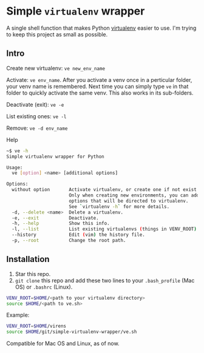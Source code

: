 # Simple `virtualenv` wrapper

A single shell function that makes Python [virtualenv](http://docs.python-guide.org/en/latest/dev/virtualenvs/) easier to use. I'm trying to keep this project as small as possible.

## Intro

Create new virtualenv: `ve new_env_name`

Activate: `ve env_name`. After you activate a venv once in a perticular folder, your venv name is remembered. Next time you can simply type `ve` in that folder to quickly activate the same venv. This also works in its sub-folders.

Deactivate (exit): `ve -e`

List existing ones: `ve -l`

Remove: `ve -d env_name`

Help
```sh
~$ ve -h
Simple virtualenv wrapper for Python

Usage:
  ve [option] <name> [additional options]

Options:
  without option       Activate virtualenv, or create one if not exist.
                       Only when creating new environments, you can add
                       options that will be directed to virtualenv.
                       See `virtualenv -h` for more details.
  -d, --delete <name>  Delete a virtualenv.
  -e, --exit           Deactivate.
  -h, --help           Show this info.
  -l, --list           List existing virtualenvs (things in VENV_ROOT).
  --history            Edit (vim) the history file.
  -p, --root           Change the root path.
```

## Installation
1. Star this repo.
1. `git clone` this repo and add these two lines to your `.bash_profile` (Mac OS) or `.bashrc` (Linux).

```sh
VENV_ROOT=$HOME/<path to your virtualenv directory>
source $HOME/<path to ve.sh>
```

Example:

```sh
VENV_ROOT=$HOME/virens
source $HOME/git/simple-virtualenv-wrapper/ve.sh
```

Compatible for Mac OS and Linux, as of now.
